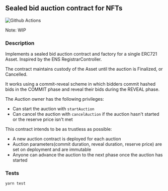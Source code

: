 ## Sealed bid auction contract for NFTs
![Github Actions](https://github.com/JonathanAmenechi/sealed-bid-auction/workflows/Tests/badge.svg)

Note: WIP

### Description

Implements a sealed bid auction contract and factory for a single ERC721 Asset. Inspired by the ENS RegistrarController.

The contract maintains custody of the Asset until the auction is Finalized, or Cancelled.
 
It works using a commit-reveal scheme in which bidders commit hashed bids in the COMMIT phase and reveal their bids during the REVEAL phase. 

The Auction owner has the following privileges:
* Can start the auction with `startAuction`
* Can cancel the auction with `cancelAuction` if the auction hasn't started or the reserve price isn't met

This contract intends to be as trustless as possible:
* A new auction contract is deployed for each auction
* Auction parameters(commit duration, reveal duration, reserve price) are set on deployment and are immutable
* Anyone can advance the auction to the next phase once the auction has started


### Tests

`yarn test`

